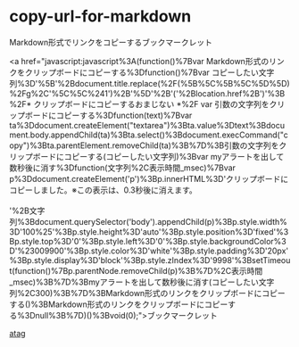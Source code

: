 # copy-url-for-markdown
Markdown形式でリンクをコピーするブックマークレット

<a href="javascript:javascript%3A(function()%7Bvar Markdown形式のリンクをクリップボードにコピーする%3Dfunction()%7Bvar コピーしたい文字列%3D'%5B'%2Bdocument.title.replace(%2F(%5B%5C%5B%5C%5D%5D)%2Fg%2C'%5C%5C%241')%2B'%5D'%2B'('%2Blocation.href%2B')'%3B%2F* クリップボードにコピーするおまじない *%2F var 引数の文字列をクリップボードにコピーする%3Dfunction(text)%7Bvar ta%3Ddocument.createElement("textarea")%3Bta.value%3Dtext%3Bdocument.body.appendChild(ta)%3Bta.select()%3Bdocument.execCommand("copy")%3Bta.parentElement.removeChild(ta)%3B%7D%3B引数の文字列をクリップボードにコピーする(コピーしたい文字列)%3Bvar myアラートを出して数秒後に消す%3Dfunction(文字列%2C表示時間_msec)%7Bvar p%3Ddocument.createElement('p')%3Bp.innerHTML%3D'クリップボードにコピーしました。※この表示は、0.3秒後に消えます。<br><br>'%2B文字列%3Bdocument.querySelector('body').appendChild(p)%3Bp.style.width%3D'100%25'%3Bp.style.height%3D'auto'%3Bp.style.position%3D'fixed'%3Bp.style.top%3D'0'%3Bp.style.left%3D'0'%3Bp.style.backgroundColor%3D'%23009900'%3Bp.style.color%3D'white'%3Bp.style.padding%3D'20px'%3Bp.style.display%3D'block'%3Bp.style.zIndex%3D'9998'%3BsetTimeout(function()%7Bp.parentNode.removeChild(p)%3B%7D%2C表示時間_msec)%3B%7D%3Bmyアラートを出して数秒後に消す(コピーしたい文字列%2C300)%3B%7D%3BMarkdown形式のリンクをクリップボードにコピーする()%3BMarkdown形式のリンクをクリップボードにコピーする%3Dnull%3B%7D)()%3Bvoid(0);">ブックマークレット</a>


<a href="/">atag</a>
